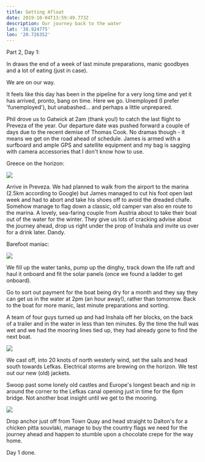 ```yaml
---
title: Getting Afloat
date: 2019-10-04T13:59:49.773Z
description: Our journey back to the water
lat: '38.924775'
lon: '20.726352'
---
```

Part 2, Day 1:

In draws the end of a week of last minute preparations, manic goodbyes and a lot of eating (just in case). 

We are on our way.

It feels like this day has been in the pipeline for a very long time and yet it has arrived, pronto, bang on time. Here we go. Unemployed (I prefer 'funemployed'), but unabashed... and perhaps a little unprepared. 

Phil drove us to Gatwick at 2am (thank you!) to catch the last flight to Preveza of the year. Our departure date was pushed forward a couple of days due to the recent demise of Thomas Cook. No dramas though - it means we get on the road ahead of schedule. James is armed with a surfboard and ample GPS and satellite equipment and my bag is sagging with camera accessories that I don't know how to use. 

Greece on the horizon:

![](/images/uploads/20191004_100330.jpg)

Arrive in Preveza. We had planned to walk from the airport to the marina (2.5km according to Google) but James managed to cut his foot open last week and had to abort and take his shoes off to avoid the dreaded chafe. Somehow manage to flag down a classic, old camper van also en route to the marina. A lovely, sea-faring couple from Austria about to take their boat out of the water for the winter. They give us lots of cracking advise about the journey ahead, drop us right under the prop of Inshala and invite us over for a drink later. Dandy.

Barefoot maniac:

![](/images/uploads/20191004_105210.jpg)

 

We fill up the water tanks, pump up the dinghy, track down the life raft and haul it onboard and fit the solar panels (once we found a ladder to get onboard).

Go to sort out payment for the boat being dry for a month and they say they can get us in the water at 2pm (an hour away!), rather than tomorrow. Back to the boat for more manic, last minute preparations and sorting. 

A team of four guys turned up and had Inshala off her blocks, on the back of a trailer and in the water in less than ten minutes.  By the time the hull was wet and we had the mooring lines tied up, they had already gone to find the next boat.

![](/images/uploads/dsc01434.jpg)

 We cast off, into 20 knots of north westerly wind, set the sails and head south towards Lefkas. Electrical storms are brewing on the horizon. We test out our new (old) jackets.

Swoop past some lonely old castles and Europe's longest beach and nip in around the corner to the Lefkas canal opening just in time for the 6pm bridge. Not another boat insight until we get to the mooring. 

![](/images/uploads/dsc01441.jpg)

Drop anchor just off from Town Quay and head straight to Dalton's for a chicken pitta souvlaki, manage to buy the country flags we need for the journey ahead and happen to stumble upon a chocolate crepe for the way home. 

Day 1 done.
